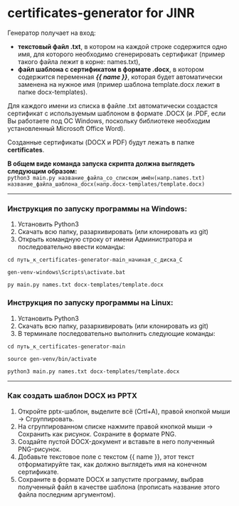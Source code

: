 # certificates-generator for JINR
Генератор получает на вход:

- **текстовый файл .txt**, в котором на каждой строке содержится одно имя, для которого необходимо сгенерировать сертификат (пример такого файла лежит в корне: names.txt),
- **файл шаблона с сертификатом в формате .docx**, в котором содержится переменная ***{{ name }}***, которая будет автоматически заменена на нужное имя (пример шаблона template.docx лежит в папке docx-templates).  

Для каждого имени из списка в файле .txt автоматически создастся сертификат с используемым шаблоном в формате .DOCX (и .PDF, если Вы работаете под ОС Windows, поскольку библиотеке необходим установленный Microsoft Office Word).  

Созданные сертификаты (DOCX и PDF) будут лежать в папке **certificates**.  

**В общем виде команда запуска скрипта должна выглядеть следующим образом:**  
```python3 main.py название_файла_со_списком_имён(напр.names.txt) название_файла_шаблона_docx(напр.docx-templates/template.docx)```
______________________________________________________________________________________________
### Инструкция по запуску программы на Windows:
1. Установить Python3
2. Скачать всю папку, разархивировать  (или клонировать из git)
3. Открыть командную строку от имени Администратора и последовательно ввести команды:
```
cd путь_к_certificates-generator-main_начиная_с_диска_C
```
```
gen-venv-windows\Scripts\activate.bat
```
```
py main.py names.txt docx-templates/template.docx
```
### Инструкция по запуску программы на Linux:
1. Установить Python3
2. Скачать всю папку, разархивировать (или клонировать из git)
3. В терминале последовательно выполнить следующие команды:
```
cd путь_к_certificates-generator-main
```
```
source gen-venv/bin/activate
```
```
python3 main.py names.txt docx-templates/template.docx
```
_____________________________________________________________________________________________
### Как создать шаблон DOCX из PPTX
1. Откройте pptx-шаблон, выделите всё (Crtl+A), правой кнопкой мыши -> Сгруппировать.
2. На сгруппированном списке нажмите правой кнопкой мыши -> Сохранить как рисунок. Сохраните в формате PNG.
3. Создайте пустой DOCX-документ и вставьте в него полученный PNG-рисунок.
4. Добавьте текстовое поле с текстом {{ name }}, этот текст отформатируйте так, как должно выглядеть имя на конечном сертификате.
5. Сохраните в формате DOCX и запустите программу, выбрав полученный файл в качестве шаблона (прописать название этого файла последним аргументом).
